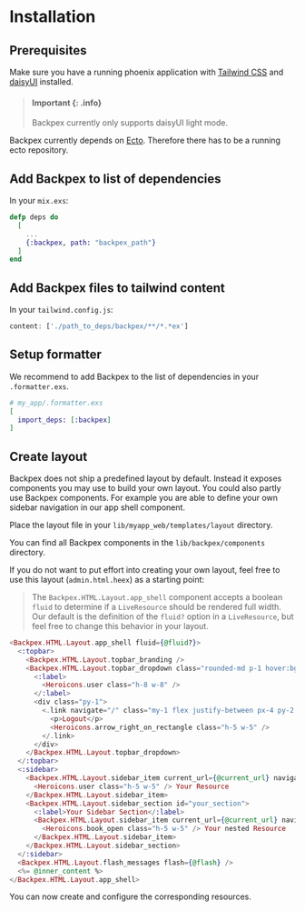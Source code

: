 # Installation

## Prerequisites

Make sure you have a running phoenix application with [Tailwind CSS](https://tailwindcss.com/) and [daisyUI](https://daisyui.com/docs/install/) installed.

> #### Important {: .info}
>
> Backpex currently only supports daisyUI light mode.

Backpex currently depends on [Ecto](https://hexdocs.pm/ecto/Ecto.html). Therefore there has to be a running
ecto repository.

## Add Backpex to list of dependencies

In your `mix.exs`:

```elixir
defp deps do
  [
    ...
    {:backpex, path: "backpex_path"}
  ]
end
```

## Add Backpex files to tailwind content

In your `tailwind.config.js`:

```js
content: ['./path_to_deps/backpex/**/*.*ex']
```

## Setup formatter

We recommend to add Backpex to the list of dependencies in your `.formatter.exs`.

```elixir
# my_app/.formatter.exs
[
  import_deps: [:backpex]
]
```

## Create layout

Backpex does not ship a predefined layout by default. Instead it exposes components you
may use to build your own layout. You could also partly use Backpex components. For example
you are able to define your own sidebar navigation in our app shell component.

Place the layout file in your `lib/myapp_web/templates/layout` directory.

You can find all Backpex components in the `lib/backpex/components` directory.

If you do not want to put effort into creating your own layout, feel free to use this layout (`admin.html.heex`) as a starting point:

> The `Backpex.HTML.Layout.app_shell` component accepts a boolean `fluid` to determine if a `LiveResource` should be rendered full width. Our default is the definition of the `fluid?` option in a `LiveResource`, but feel free to change this behavior in your layout.

```elixir
<Backpex.HTML.Layout.app_shell fluid={@fluid?}>
  <:topbar>
    <Backpex.HTML.Layout.topbar_branding />
    <Backpex.HTML.Layout.topbar_dropdown class="rounded-md p-1 hover:bg-gray-100">
      <:label>
        <Heroicons.user class="h-8 w-8" />
      </:label>
      <div class="py-1">
        <.link navigate="/" class="my-1 flex justify-between px-4 py-2 text-sm text-red-600 hover:bg-gray-100">
          <p>Logout</p>
          <Heroicons.arrow_right_on_rectangle class="h-5 w-5" />
        </.link>
      </div>
    </Backpex.HTML.Layout.topbar_dropdown>
  </:topbar>
  <:sidebar>
    <Backpex.HTML.Layout.sidebar_item current_url={@current_url} navigate="/">
      <Heroicons.user class="h-5 w-5" /> Your Resource
    </Backpex.HTML.Layout.sidebar_item>
    <Backpex.HTML.Layout.sidebar_section id="your_section">
      <:label>Your Sidebar Section</:label>
      <Backpex.HTML.Layout.sidebar_item current_url={@current_url} navigate="/">
        <Heroicons.book_open class="h-5 w-5" /> Your nested Resource
      </Backpex.HTML.Layout.sidebar_item>
    </Backpex.HTML.Layout.sidebar_section>
  </:sidebar>
  <Backpex.HTML.Layout.flash_messages flash={@flash} />
  <%= @inner_content %>
</Backpex.HTML.Layout.app_shell>
```

You can now create and configure the corresponding resources.
